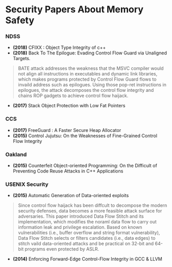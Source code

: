 # Security Papers About Memory Safety

### NDSS

* **(2018)** CFIXX : Object Type Integrity of c++
* **(2018)** Back To The Epilogue: Evading Control Flow Guard via Unaligned Targets.
> BATE attack addresses the weakness that the MSVC compiler would not align all instructions in executables and dynamic link libraries, which makes programs protected by Control Flow Guard flows to invaild address such as epilogues. Using those pop-ret instructions in epilogues, the attack decomposes the control flow integrity and chains ROP gadgets to achieve control flow haijack.
* **(2017)** Stack Object Protection with Low Fat Pointers

### CCS

* **(2017)** FreeGuard : A Faster Secure Heap Allocator
* **(2015)** Control Jujutsu: On the Weaknesses of Fine-Grained Control Flow Integrity

### Oakland

* **(2015)** Counterfeit Object-oriented Programming: On the Difficult of Preventing Code Reuse Attacks in C++ Applications

### USENIX Security

* **(2015)** Automatic Generation of Data-oriented exploits
> Since control flow haijack has been diffcult to decompose the modern security defenses, data becomes a more feasible attack surface for adversaries. This paper introduced Data Flow Stitch and its implementation, which modifies the noraml data flow to carry out information leak and privilege escalation. Based on known vulnerabilities (i.e., buffer overflow and string format vulnerability), Data Flow Stitch selects or filters candidates (i.e., data edges) to stitch vaild data-oriented attacks and be practical on 32-bit and 64-bit programs even protected by ASLR.
* **(2014)** Enforcing Forward-Edge Control-Flow Integrity in GCC & LLVM
